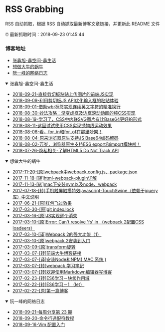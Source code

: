 # RSS Grabbing
  RSS 自动抓取，根据 RSS 自动抓取最新博客文章链接，并更新此 README 文件

:alarm_clock: 最新抓取时间：2018-09-23 01:45:44

### 博客地址
- [张鑫旭-鑫空间-鑫生活](#张鑫旭-鑫空间-鑫生活)
- [想做大牛的蜗牛](#想做大牛的蜗牛)
- [阮一峰的网络日志](#阮一峰的网络日志)
    

<details open>
<summary id="张鑫旭-鑫空间-鑫生活">
  张鑫旭-鑫空间-鑫生活
</summary>

- [2018-09-21-直接剪切板粘贴上传图片的前端JS实现](https://www.zhangxinxu.com/wordpress/2018/09/ajax-upload-image-from-clipboard/)
- [2018-09-09-利用剪切板JS API优化输入框的粘贴体验](https://www.zhangxinxu.com/wordpress/2018/09/js-clipboard-api-paste-input/)
- [2018-09-01-借助wbr标签实现连续英文字符的精准换行](https://www.zhangxinxu.com/wordpress/2018/09/html-wbr-word-break/)
- [2018-08-30-妙法攻略：渐变虚框及边框滚动动画的纯CSS实现](https://www.zhangxinxu.com/wordpress/2018/08/css-gradient-dashed-border/)
- [2018-08-19-学习了，CSS中内联SVG图片有比Base64更好的形式](https://www.zhangxinxu.com/wordpress/2018/08/css-svg-background-image-base64-encode/)
- [2018-08-11-这回试试使用CSS实现抛物线运动效果](https://www.zhangxinxu.com/wordpress/2018/08/css-css3-%e6%8a%9b%e7%89%a9%e7%ba%bf%e5%8a%a8%e7%94%bb/)
- [2018-08-06-看，for..in和for..of在那里吵架！](https://www.zhangxinxu.com/wordpress/2018/08/for-in-es6-for-of/)
- [2018-08-04-原来浏览器原生支持JS Base64编码解码](https://www.zhangxinxu.com/wordpress/2018/08/js-base64-atob-btoa-encode-decode/)
- [2018-08-02-万岁，浏览器原生支持ES6 export和import模块啦！](https://www.zhangxinxu.com/wordpress/2018/08/browser-native-es6-export-import-module/)
- [2018-07-26-隐私相关-了解HTML5 Do Not Track API](https://www.zhangxinxu.com/wordpress/2018/07/navigator-do-not-track-api/)

</details>

    

<details open>
<summary id="想做大牛的蜗牛">
  想做大牛的蜗牛
</summary>

- [2017-11-20-[原]webpack中webpack.config.js、package.json](https://blog.csdn.net/xiaowoniuqiren/article/details/78580921)
- [2017-11-18-[转]html-webpack-plugin详解](https://blog.csdn.net/xiaowoniuqiren/article/details/78568739)
- [2017-11-13-[转]mac下安装nvm以及node、webpack](https://blog.csdn.net/xiaowoniuqiren/article/details/78516967)
- [2017-07-18-[转]手机触屏触摸特效javascript-TouchSwipe（依赖于jquery库）中文说明](https://blog.csdn.net/xiaowoniuqiren/article/details/75309893)
- [2017-06-21-[原]红包飞过效果](https://blog.csdn.net/xiaowoniuqiren/article/details/73551449)
- [2017-03-30-[原]git  index.lock](https://blog.csdn.net/xiaowoniuqiren/article/details/68484228)
- [2017-03-16-[原]JS实现逐个消失](https://blog.csdn.net/xiaowoniuqiren/article/details/62433112)
- [2017-03-10-[原]Error: Can't resolve 'fs' in （webpack 2配置CSS loadeers）](https://blog.csdn.net/xiaowoniuqiren/article/details/61203321)
- [2017-03-10-[译]Webpack 2的强大功能（1）](https://blog.csdn.net/xiaowoniuqiren/article/details/61203219)
- [2017-03-10-[原]webpack 2安装到入门](https://blog.csdn.net/xiaowoniuqiren/article/details/61194153)
- [2017-03-09-[原]transform旋转](https://blog.csdn.net/xiaowoniuqiren/article/details/60963845)
- [2017-03-07-[转]前端大牛博客链接](https://blog.csdn.net/xiaowoniuqiren/article/details/60765537)
- [2017-03-07-[译]安装Node和NPM( MAC 系统 )](https://blog.csdn.net/xiaowoniuqiren/article/details/60764977)
- [2017-03-07-[转]webpack  学习笔记](https://blog.csdn.net/xiaowoniuqiren/article/details/60754701)
- [2017-03-07-[转]欢迎使用Markdown编辑器写博客](https://blog.csdn.net/xiaowoniuqiren/article/details/60752651)
- [2017-02-23-[转]ES6学习－块状作用域](https://blog.csdn.net/xiaowoniuqiren/article/details/56671377)
- [2017-02-22-[转]ES6学习－1 （let）](https://blog.csdn.net/xiaowoniuqiren/article/details/56494517)
- [2017-02-22-[原]第一篇博客](https://blog.csdn.net/xiaowoniuqiren/article/details/56485630)

</details>

    

<details open>
<summary id="阮一峰的网络日志">
  阮一峰的网络日志
</summary>

- [2018-09-21-每周分享第 23 期](http://www.ruanyifeng.com/blog/2018/09/weekly-issue-23.html)
- [2018-09-20-命令行通配符教程](http://www.ruanyifeng.com/blog/2018/09/bash-wildcards.html)
- [2018-09-16-Vim 配置入门](http://www.ruanyifeng.com/blog/2018/09/vimrc.html)

</details>